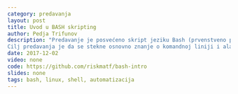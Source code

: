 ```yaml
---
category: predavanja
layout: post
title: Uvod u BASH skripting
author: Pedja Trifunov
description: "Predavanje je posvećeno skript jeziku Bash (prvenstveno posveceno pisanju skripti koristeci Bash) kao i popularnim alatima komandne linije kao sto su grep, sed, awk, echo, ls, pwd, seq, wc, ...
Cilj predavanja je da se stekne osnovno znanje o komandnoj liniji i alatima koji vam mogu pomoci da automatizujete ili brze zavrsite neke dosadne poslove na racunaru sa kojima se srecete svakog dana."
date: 2017-12-02
video: none
code: https://github.com/riskmatf/bash-intro
slides: none
tags: bash, linux, shell, automatizacija
---
```

